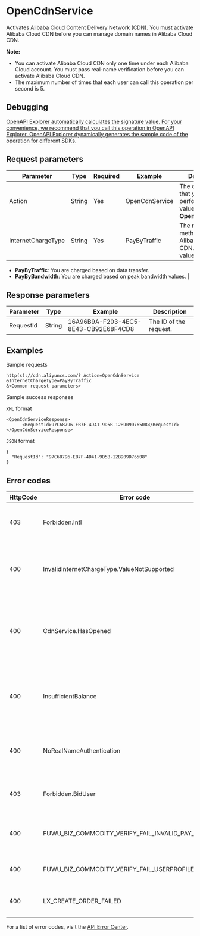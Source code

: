 # OpenCdnService

Activates Alibaba Cloud Content Delivery Network \(CDN\). You must activate Alibaba Cloud CDN before you can manage domain names in Alibaba Cloud CDN.

**Note:**

-   You can activate Alibaba Cloud CDN only one time under each Alibaba Cloud account. You must pass real-name verification before you can activate Alibaba Cloud CDN.
-   The maximum number of times that each user can call this operation per second is 5.

## Debugging

[OpenAPI Explorer automatically calculates the signature value. For your convenience, we recommend that you call this operation in OpenAPI Explorer. OpenAPI Explorer dynamically generates the sample code of the operation for different SDKs.](https://api.aliyun.com/#product=Cdn&api=OpenCdnService&type=RPC&version=2018-05-10)

## Request parameters

|Parameter|Type|Required|Example|Description|
|---------|----|--------|-------|-----------|
|Action|String|Yes|OpenCdnService|The operation that you want to perform. Set the value to **OpenCdnService**. |
|InternetChargeType|String|Yes|PayByTraffic|The metering method of Alibaba Cloud CDN. Valid values:

-   **PayByTraffic**: You are charged based on data transfer.
-   **PayByBandwidth**: You are charged based on peak bandwidth values. |

## Response parameters

|Parameter|Type|Example|Description|
|---------|----|-------|-----------|
|RequestId|String|16A96B9A-F203-4EC5-8E43-CB92E68F4CD8|The ID of the request. |

## Examples

Sample requests

```
http(s)://cdn.aliyuncs.com/? Action=OpenCdnService
&InternetChargeType=PayByTraffic
&<Common request parameters>
```

Sample success responses

`XML` format

```
<OpenCdnServiceResponse>
      <RequestId>97C68796-EB7F-4D41-9D5B-12B909D76508</RequestId>
</OpenCdnServiceResponse>
```

`JSON` format

```
{
  "RequestId": "97C68796-EB7F-4D41-9D5B-12B909D76508"
}
```

## Error codes

|HttpCode|Error code|Error message|Description|
|--------|----------|-------------|-----------|
|403|Forbidden.Intl|User not authorized to open Intl service.|The error message returned because Alibaba Cloud CDN is available to only selected users.|
|400|InvalidInternetChargeType.ValueNotSupported|The specified value of parameter "InternetChargeType" is not valid.|The error message returned because the specified value of the InternetChargeType parameter is invalid.|
|400|CdnService.HasOpened|Your cdn service has opened.|The error message returned because Alibaba Cloud CDN is already activated under your Alibaba Cloud account. You do not need to activate the service again.|
|400|InsufficientBalance|Your account does not have enough balance.|The error message returned because your Alibaba Cloud account has an insufficient balance. Top up your account and try again.|
|400|NoRealNameAuthentication|Real name authentication is needed.|The error message returned because your Alibaba Cloud account has not passed real-name verification.|
|403|Forbidden.BidUser|Bid user is limited to open service.|The error message returned because you are not authorized to use this service.|
|400|FUWU\_BIZ\_COMMODITY\_VERIFY\_FAIL\_INVALID\_PAY\_METHOD|INVALID\_PAY\_METHOD|The error message returned because the specified payment method is invalid.|
|400|FUWU\_BIZ\_COMMODITY\_VERIFY\_FAIL\_USERPROFILECOMPLETE|MISSING\_USERPROFILE|The error message returned because a required user profile is missing.|
|400|LX\_CREATE\_ORDER\_FAILED|Create order failed|The error message returned because the order failed to be created.|

For a list of error codes, visit the [API Error Center](https://error-center.alibabacloud.com/status/product/Cdn).

